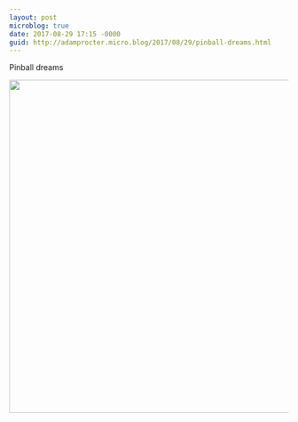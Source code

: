```yaml
---
layout: post
microblog: true
date: 2017-08-29 17:15 -0000
guid: http://adamprocter.micro.blog/2017/08/29/pinball-dreams.html
---
```

Pinball dreams

<img src="http://discursive.adamprocter.co.uk/uploads/2017/b84aac452c.jpg" width="600" height="600" />
